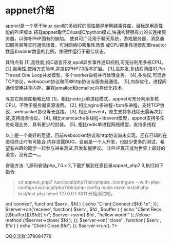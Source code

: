 # appnet介绍

appnet是一个基于linux epoll的多线程的高性能异步网络事件库，目标是用高性能的PHP版本
搭载appnet取代C/lua或C/python模式,快速构建强有力的长连接服务器，以弥补PHP固有的缺陷。
使其可广泛用于聊天系统，游戏服务器，消息通知服务器等实时通信场景。可对网络IO密集性场景
或CPU密集性场景配置reactor数量和woker数量的比例，使硬件运行于最佳状态。

其特点有
[1],高性能,纯C语言开发,epoll异步事件通知机制,可充分利用多核CPU。
[2],易用性,使用方式简单,并提供PHP7.0版本扩展。
[3],高并发,多线程网络IO,Per Thread One Loop并发模型，多个worker进程并行处理业务。
[4],多协议,可混合TCP协议，websocket协议和简单http协议与服务器通信。
[5],内存优化，进程间通信使用共享内存，兼容jemalloc和tcmalloc内存优化技术。

与其它网络库粗略比较
[1]，相比node.js单进程模式，appnet可充分利用多核CPU，不致于服务器资源浪费。
[2], 相比nginx多进程+fpm多进程，支持TCP协议，websocket协议等长连接。
[3], 相比libevent，原生支持多线程无需再次封装,支持混合协议。
[4], 相比memcache多线程+libevent模型，appnet支持多任务处理业务，具有更少的封装。
[5], 相比redis单进程网络模型，支持多线程

以上是一个美好的愿望，目前websocket协议和http协议尚未实现，还存已知的在进程终止时有可能会
内存泄露BUG，目前是一个人开发，也缺少更多的测试，希望有兴趣的同学一起参与进来测试,开发和提建议。
让PHP真正成为世界上最好的语言，没有之一。。

安装方法:
1,源码安装php_7.0.x
2,下载扩展到任意目录appnet_php7
3,执行如下指令:
 >cd appnet_php7
 >/usr/local/php7/bin/phpize
 >./configure --with-php-config=/usr/local/php7/bin/php-config 
 >make
 >make install
 >php test/test.php
 >telnet 127.0.0.1 3011
 开始测试吧。
 

<?php

dl( "appnet.so" );
$server = new appTcpServer( "0.0.0.0" , 3011 );
$server->on('connect', function( $serv , $fd )
{
    echo "Client:Connect:{$fd} \n";
});

$server->on('receive', function( $serv , $fd , $buffer )
{    
	echo "Client Recv:[{$buffer}][{$fd}] \n";
	$server->send( $fd , "hellow world!" );
	//close method
	//$server->close( $fd );
});

$server->on( 'close' , function( $serv , $fd )
{
    echo "Client Close:$fd";
});

$server->run();

?>


QQ交流群:379084776